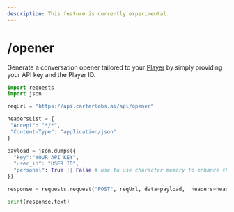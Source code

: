 ```yaml
---
description: This feature is currently experimental.
---
```


# /opener

Generate a conversation opener tailored to your [Player](../concepts/players/) by simply providing your API key and the Player ID.

```python
import requests
import json

reqUrl = "https://api.carterlabs.ai/api/opener"

headersList = {
 "Accept": "*/*",
 "Content-Type": "application/json" 
}

payload = json.dumps({
  "key":"YOUR API KEY",
  "user_id": "USER ID",
  "personal": True || False # use to use character memory to enhance the opener. Default = True
})

response = requests.request("POST", reqUrl, data=payload,  headers=headersList)

print(response.text)
```
